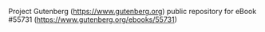 Project Gutenberg (https://www.gutenberg.org) public repository for
eBook #55731 (https://www.gutenberg.org/ebooks/55731)
